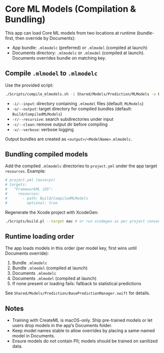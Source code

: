 # Core ML Models (Compilation & Bundling)

This app can load Core ML models from two locations at runtime (bundle-first, then override by Documents):

- App bundle: `.mlmodelc` (preferred) or `.mlmodel` (compiled at launch)
- Documents directory: `.mlmodelc` or `.mlmodel` (compiled at launch). Documents overrides bundle on matching key.

## Compile `.mlmodel` to `.mlmodelc`

Use the provided script:

```bash
./Scripts/compile_mlmodels.sh -i Shared/Models/Prediction/MLModels -o Build/CompiledMLModels -r -v
```

- `-i/--input`: directory containing `.mlmodel` files (default: `MLModels`)
- `-o/--output`: target directory for compiled bundles (default: `Build/CompiledMLModels`)
- `-r/--recursive`: search subdirectories under input
- `-c/--clean`: remove output dir before compiling
- `-v/--verbose`: verbose logging

Output bundles are created as `<output>/<ModelName>.mlmodelc`.

## Bundling compiled models

Add the compiled `.mlmodelc` directories to `project.yml` under the app target `resources`. Example:

```yaml
# project.yml (excerpt)
# targets:
#   "FrameworkML iOS":
#     resources:
#       - path: Build/CompiledMLModels
#         optional: true
```

Regenerate the Xcode project with XcodeGen:

```bash
./Scripts/build.pl --target mac # or run xcodegen as per project conventions
```

## Runtime loading order

The app loads models in this order (per model key, first wins until Documents override):

1. Bundle `.mlmodelc`
2. Bundle `.mlmodel` (compiled at launch)
3. Documents `.mlmodelc`
4. Documents `.mlmodel` (compiled at launch)
5. If none present or loading fails: fallback to statistical predictions

See `Shared/Models/Prediction/BasePredictionManager.swift` for details.

## Notes

- Training with CreateML is macOS-only. Ship pre-trained models or let users drop models in the app’s Documents folder.
- Keep model names stable to allow overrides by placing a same-named model in Documents.
- Ensure models do not contain PII; models should be trained on sanitized data.



